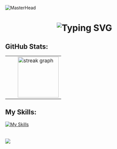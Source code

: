 ![MasterHead](GitHeade.gif)
<div align="center">
    <h1>
        <img src="https://readme-typing-svg.herokuapp.com?font=Jetbrains+mono&size=25&duration=4000&color=ef873e&center=true&vCenter=true&width=435&lines=Hey..+I'm+Monu+Chaudhary;Welcome+to.my+Github..;" alt="Typing SVG"/>
    </h1>
</div>


###
<h2>GitHub Stats:</h2> 

<table>
  <tr>
    <td><img src="https://github-readme-stats.vercel.app/api?username=prakhararora30&show_icons=false&theme=dark&locale=en" alt="" /></td>
    <td><img src="https://github-readme-stats.vercel.app/api/top-langs?username=prakhararora30&show_icons=true&theme=dark&locale=en&layout=compact" alt="" /></td>
    <td> <img src="https://streak-stats.demolab.com?user=prakhararora30&locale=en&mode=daily&theme=dark&hide_border=false&border_radius=5" height="130" alt="streak graph"  /></td>
  </tr>
</table>


###
<h2>My Skills:</h2>

[![My Skills](https://skillicons.dev/icons?i=git,github,vscode)](https://skillicons.dev)

<p align="left"> <a href="https://github.com/ryo-ma/github-profile-trophy"><img src="https://github-profile-trophy.vercel.app/?username=MonuChaudhary14&theme=darkhub&margin-w=15&title=Repositories,Commits,Experience,Stars,Followers,PullRequest&no-bg=true" alt="" /></a> </p>

###
<img align="left" src="https://profile-counter.glitch.me/MonuChaudhary14/count.svg?"  /><br><br>
